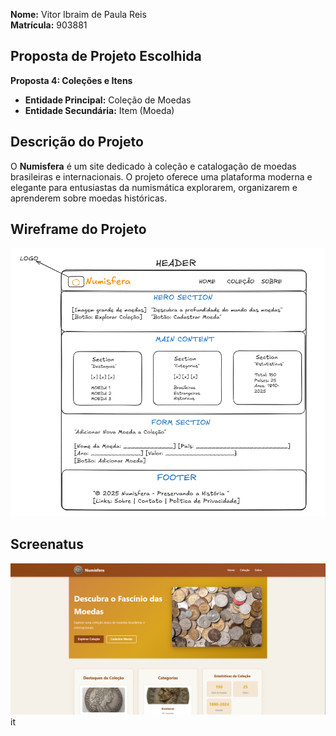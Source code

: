 **Nome:** Vitor Ibraim de Paula Reis  
**Matrícula:** 903881  

## Proposta de Projeto Escolhida

**Proposta 4: Coleções e Itens**
- **Entidade Principal:** Coleção de Moedas
- **Entidade Secundária:** Item (Moeda)

## Descrição do Projeto

O **Numisfera** é um site dedicado à coleção e catalogação de moedas brasileiras e internacionais. O projeto oferece uma plataforma moderna e elegante para entusiastas da numismática explorarem, organizarem e aprenderem sobre moedas históricas.

## Wireframe do Projeto

![Wireframe do Projeto](images/wireframe.png)

## Screenatus


![Home-page do Projeto](images/homepage.png)it

